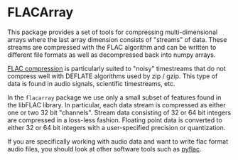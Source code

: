 # FLACArray

This package provides a set of tools for compressing multi-dimensional arrays
where the last array dimension consists of "streams" of data. These streams are
compressed with the FLAC algorithm and can be written to different file formats
as well as decompressed back into numpy arrays.

[FLAC compression](https://xiph.org/flac/) is particularly suited to "noisy"
timestreams that do not compress well with DEFLATE algorithms used by zip /
gzip. This type of data is found in audio signals, scientific timestreams, etc.

In the `flacarray` package we use only a small subset of features found in the
libFLAC library. In particular, each data stream is compressed as either one or
two 32 bit "channels". Stream data consisting of 32 or 64 bit integers are
compressed in a loss-less fashion. Floating point data is converted to either 32
or 64 bit integers with a user-specified precision or quantization.

If you are specifically working with audio data and want to write flac format
audio files, you should look at other software tools such as
[pyflac](https://github.com/sonos/pyFLAC).
